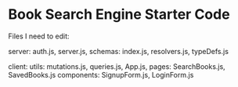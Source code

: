 # Book Search Engine Starter Code

Files I need to edit: 

server:
    auth.js, server.js, 
    schemas: index.js, resolvers.js, typeDefs.js

client:
    utils: mutations.js, queries.js, 
    App.js, 
    pages: SearchBooks.js, SavedBooks.js
    components: SignupForm.js, LoginForm.js
